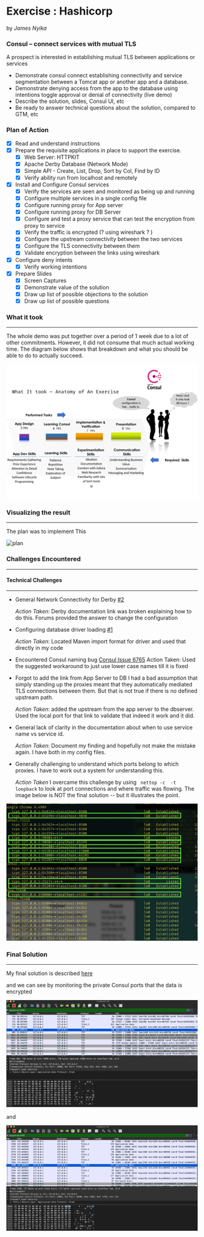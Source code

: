 # Exercise : Hashicorp

by *James Nyika*


### Consul – connect services with mutual TLS

A prospect is interested in establishing mutual TLS between applications or services

* Demonstrate consul connect establishing connectivity and service segmentation between a Tomcat app or another app and a database.
* Demonstrate denying access from the app to the database using intentions toggle approval or denial of connectivity (live demo)
* Describe the solution, slides, Consul UI, etc
* Be ready to answer technical questions about the solution, compared to GTM, etc

### Plan of Action

 - [X] Read and understand instructions
 - [X] Prepare the requisite applications in place to support the exercise.
   - [X] Web Server: HTTPKIT
   - [X] Apache Derby Database (Network Mode)
   - [X] Simple API - Create, List, Drop, Sort by Col, Find by ID
   - [X] Verify ability run from localhost and remotely

- [X] Install and Configure Consul services
  - [X] Verify the services are seen and monitored as being up and running
  - [X] Configure multiple services in a single config file
  - [X] Configure running proxy for App server
  - [X] Configure running proxy for DB Server
  - [X] Configure and test a proxy service that can test the encryption from proxy to service
  - [X] Verify the traffic is encrypted (? using wireshark ? )
  - [X] Configure the upstream connectivity between the two services
  - [X] Configure the TLS connectivity between them
  - [X] Validate encryption between the links using wireshark

- [X] Configure deny intents
  - [X] Verify working intentions

- [X] Prepare Slides
    - [X] Screen Captures
    - [X] Demonstrate value of the solution
    - [X] Draw up list of possible objections to the solution
    - [X] Draw up list of possible questions

### What it took
---

The whole demo was put together over a period of 1 week due to a lot of other commitments. However,  it did not consume that much actual working time. The diagram below shows that breakdown and what you should be able to do to actually succeed.

![skills](../resources/images/whatittook.png)

### Visualizing the result
---

 The plan was to implement This

![plan](../resources/images/ThePlan.png)


### Challenges Encountered
---

 #### Technical Challenges
 ---

 * General Network Connectivity for Derby [#2](https://github.com/jamesnyika/hashi/issues/2)

   *Action Taken*: Derby documentation link was broken explaining how to do this. Forums provided the answer to change the configuration
 * Configuring database driver loading [#1](https://github.com/jamesnyika/hashi/issues/1)

   *Action Taken*: Located Maven import format for driver and used that directly in my code
 * Encountered Consul naming bug [Consul Issue 6765](https://github.com/hashicorp/consul/issues/6765)
   Action Taken: Used the suggested workaround to just use lower case names till it is fixed

 * Forgot to add the link from App Server to DB
   I had a bad assumption that simply standing up the proxies meant that they automatically mediated TLS connections between them. But that is not true if there is no defined upstream path.

   *Action Taken*: added the upstream from the app server to the dbserver. Used the local port for that link to validate that indeed it work and it did.

 * General lack of clarity in the documentation about when to use service name vs service id.

   *Action Taken*: Document my finding and hopefully not make the mistake again. I have both in my config files.

 * Generally challenging to understand which ports belong to which proxies. I have to work out a system for understanding this.

   *Action Taken* I overcame this challenge by using ```` nettop -c  -t loopback```` to look at port connections and where traffic was flowing. The image below is NOT the final solution -- but it illustrates the point.

 ![NettopDiagram](../resources/images/ConsulServiceMesh.png)


### Final Solution
---
 My final solution is described [here](./solution.md)

 and we can see by monitoring the private Consul ports that the data is encrypted

  ![wireshark](../resources/images/wireshark2.png)

 and

  ![wireshark](../resources/images/wireshark.png)

